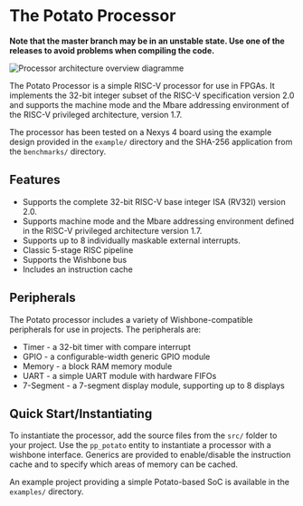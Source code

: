 # The Potato Processor

**Note that the master branch may be in an unstable state. Use one of the releases to avoid problems when compiling the code.**

![Processor architecture overview diagramme](https://github.com/skordal/potato/blob/master/docs/diagram.png?raw=true)

The Potato Processor is a simple RISC-V processor for use in FPGAs. It implements the 32-bit integer subset
of the RISC-V specification version 2.0 and supports the machine mode and the Mbare addressing environment of
the RISC-V privileged architecture, version 1.7.

The processor has been tested on a Nexys 4 board using the example design provided in the `example/` directory
and the SHA-256 application from the `benchmarks/` directory.

## Features

* Supports the complete 32-bit RISC-V base integer ISA (RV32I) version 2.0.
* Supports machine mode and the Mbare addressing environment defined in the RISC-V privileged architecture version 1.7.
* Supports up to 8 individually maskable external interrupts.
* Classic 5-stage RISC pipeline
* Supports the Wishbone bus
* Includes an instruction cache

## Peripherals

The Potato processor includes a variety of Wishbone-compatible peripherals for use in projects. The peripherals are:

* Timer - a 32-bit timer with compare interrupt
* GPIO - a configurable-width generic GPIO module
* Memory - a block RAM memory module
* UART - a simple UART module with hardware FIFOs
* 7-Segment - a 7-segment display module, supporting up to 8 displays

## Quick Start/Instantiating

To instantiate the processor, add the source files from the `src/` folder to your project. Use the `pp_potato`
entity to instantiate a processor with a wishbone interface. Generics are provided to enable/disable the
instruction cache and to specify which areas of memory can be cached.

An example project providing a simple Potato-based SoC is available in the `examples/` directory.

